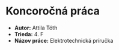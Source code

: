 # Koncoročná práca
- **Autor:** Attila Tóth
- **Trieda:** 4. F
- **Názov práce:** Elektrotechnická príručka
